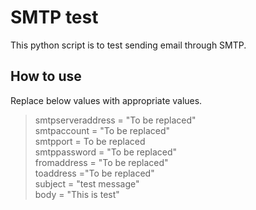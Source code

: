 # SMTP test
  
This python script is to test sending email through SMTP.
  
## How to use
  
Replace below values with appropriate values.

> smtpserveraddress = "To be replaced"  
> smtpaccount = "To be replaced"  
> smtpport = To be replaced  
> smtppassword = "To be replaced"  
> fromaddress = "To be replaced"  
> toaddress ="To be replaced"  
> subject = "test message"  
> body = "This is test"  
